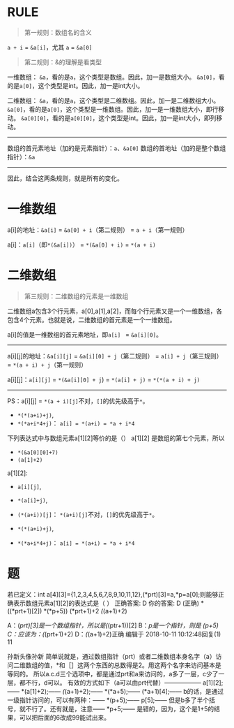 # RULE

> 第一规则：数组名的含义

`a + i` = `&a[i]`，尤其 `a` = `&a[0]`

> 第二规则：&的理解是看类型

一维数组：
`&a`，看的是`a`，这个类型是数组。因此，加一是数组大小。
`&a[0]`，看的是`a[0]`，这个类型是int。因此，加一是int大小。


二维数组：
`&a`，看的是`a`，这个类型是二维数组。因此，加一是二维数组大小。
`&a[0]`，看的是`a[0]`，这个类型是一维数组。因此，加一是一维数组大小，即行移动。
`&a[0][0]`，看的是`a[0][0]`，这个类型是int。因此，加一是int大小，即列移动。

---


数组的首元素地址（加的是元素指针）：`a`、`&a[0]`
数组的首地址（加的是整个数组指针）：`&a`

---
因此，结合这两条规则，就是所有的变化。

# 一维数组

a[i]的地址：`&a[i]` = `&a[0] + i`（第二规则） = `a + i`（第一规则）

a[i]：`a[i]`（即`*(&a[i])`） = `*(&a[0] + i)` = `*(a + i)`




# 二维数组

> 第三规则：二维数组的元素是一维数组

二维数组a包含3个行元素，a[0],a[1],a[2]，而每个行元素又是一个一维数组，各包含4个元素。也就是说，二维数组的首元素是一个一维数组。

a[i]的值是一维数组的首元素地址，即`a[i] ` = `&a[i][0]`。

---

a[i][j]的地址：`&a[i][j]` = `&a[i][0] + j`（第二规则） = `a[i] + j`（第三规则） = `*(a + i) + j`（第一规则）

a[i][j]：`a[i][j]` = `*(&a[i][0] + j`) = `*(a[i] + j)` = `*(*(a + i) + j)`

---

PS：a[i][j] = `*(a + i)[j]`不对，`[]`的优先级高于`*`。

- `*(*(a+i)+j)`, 
- `*(*a+i*4+j)`：
`a[i] = *(a+i) = *a + i*4`

下列表达式中与数组元素a[1][2]等价的是（）
a[1][2] 是数组的第七个元素，所以
- `*(&a[0][0]+7)`
- `(a[1]+2)` 



a[1][2]:
- `a[i][j]`, 
- `*(a[i]+j)`, 
- `(*(a+i))[j]`：
`*(a+i)[j]`不对，`[]`的优先级高于`*`。

- `*(*(a+i)+j)`, 
- `*(*a+i*4+j)`：
`a[i] = *(a+i) = *a + i*4`

# 题

若已定义：int a[4][3]={1,2,3,4,5,6,7,8,9,10,11,12},(*prt)[3]=a,*p=a[0];则能够正确表示数组元素a[1][2]的表达式是（        ）
正确答案: D   你的答案: D (正确)
*((*prt+1)[2])
*(*p+5))
(*prt+1)+2
*(*(a+1)+2)


A：(*prt)[3]是一个数组指针，所以是(*(ptr+1))[2]
B：*p是一个指针，则是 *(p+5)
C：应该为：*(*(prt+1)+2)
D：*(*(a+1)+2)正确
编辑于 2018-10-11 10:12:48回复(1)
11

孙新头像孙新
简单说就是，通过数组指针（prt）或者二维数组本身名字（a）访问二维数组的值，*和［］这两个东西的总数得是2。用这两个名字来访问基本是等同的。 所以a.c.d三个选项中，都是通过prt和a来访问的，a多了一层，c少了一层，都不行，d可以。 有效的方式如下（a可以由prt代替）—————— a[1][2];—— *(a[1]+2);—— *(*(a+1)+2);—— *(*a+5);—— (*a+1)[4];—— b的话，是通过一级指针访问的，可以有两种：—— *(p+5);—— p[5];—— 但是b多了半个括号，就不行了。还有就是，注意—— *p+5;—— 是错的，因为，这个是1+5的结果，可以把后面的6改成99能试出来。
